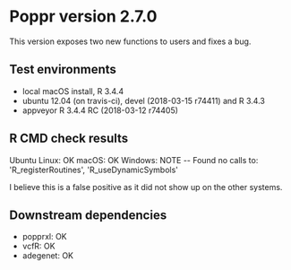 # Poppr version 2.7.0

This version exposes two new functions to users and fixes a bug.

## Test environments

* local macOS install, R 3.4.4
* ubuntu 12.04 (on travis-ci), devel (2018-03-15 r74411) and R 3.4.3
* appveyor R 3.4.4 RC (2018-03-12 r74405) 

## R CMD check results

Ubuntu Linux: OK
macOS:        OK
Windows:      NOTE -- Found no calls to: 'R_registerRoutines', 'R_useDynamicSymbols'

I believe this is a false positive as it did not show up on the other systems.

## Downstream dependencies

- popprxl:  OK
- vcfR:     OK
- adegenet: OK
